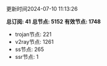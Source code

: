 更新时间2024-07-10 11:13:26

**总订阅: 41**
**总节点: 5152**
**有效节点: 1748**
- trojan节点: 221
- v2ray节点: 1261
- ss节点: 265
- ssr节点: 1
